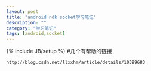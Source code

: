 ```yaml
---
layout: post
title: "android ndk socket学习笔记"
description: ""
category: "学习笔记"
tags: [android,socket]
---
```

{% include JB/setup %}
#几个有帮助的链接

	http://blog.csdn.net/llxxhm/article/details/10399683

